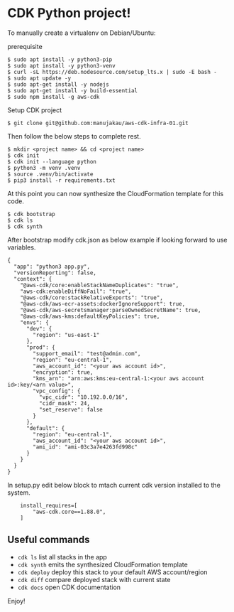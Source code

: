 
# CDK Python project!

To manually create a virtualenv on Debian/Ubuntu:

prerequisite
```
$ sudo apt install -y python3-pip
$ sudo apt install -y python3-venv
$ curl -sL https://deb.nodesource.com/setup_lts.x | sudo -E bash -
$ sudo apt update -y
$ sudo apt-get install -y nodejs
$ sudo apt-get install -y build-essential
$ sudo npm install -g aws-cdk
```

Setup CDK project
```
$ git clone git@github.com:manujakau/aws-cdk-infra-01.git
```

Then follow the below steps to complete rest.
```
$ mkdir <project name> && cd <project name>
$ cdk init
$ cdk init --language python
$ python3 -m venv .venv
$ source .venv/bin/activate
$ pip3 install -r requirements.txt
```

At this point you can now synthesize the CloudFormation template for this code.

```
$ cdk bootstrap
$ cdk ls
$ cdk synth
```

After bootstrap modify cdk.json as below example if looking forward to use variables.
```
{
  "app": "python3 app.py",
  "versionReporting": false,
  "context": {
    "@aws-cdk/core:enableStackNameDuplicates": "true",
    "aws-cdk:enableDiffNoFail": "true",
    "@aws-cdk/core:stackRelativeExports": "true",
    "@aws-cdk/aws-ecr-assets:dockerIgnoreSupport": true,
    "@aws-cdk/aws-secretsmanager:parseOwnedSecretName": true,
    "@aws-cdk/aws-kms:defaultKeyPolicies": true,
    "envs": {
      "dev": {
        "region": "us-east-1"
      },
      "prod": {
        "support_email": "test@admin.com",
        "region": "eu-central-1",
        "aws_account_id": "<your aws account id>",
        "encryption": true,
        "kms_arn": "arn:aws:kms:eu-central-1:<your aws account id>:key/<arn value>",
        "vpc_config": {
          "vpc_cidr": "10.192.0.0/16",
          "cidr_mask": 24,
          "set_reserve": false
        }
      },
      "default": {
        "region": "eu-central-1",
        "aws_account_id": "<your aws account id>",
        "ami_id": "ami-03c3a7e4263fd998c"
      }
    }
  }
}
```

In setup.py edit below block to mtach current cdk version installed to the system.
```
    install_requires=[
        "aws-cdk.core==1.88.0",
    ]
```

## Useful commands

 * `cdk ls`          list all stacks in the app
 * `cdk synth`       emits the synthesized CloudFormation template
 * `cdk deploy`      deploy this stack to your default AWS account/region
 * `cdk diff`        compare deployed stack with current state
 * `cdk docs`        open CDK documentation

Enjoy!
